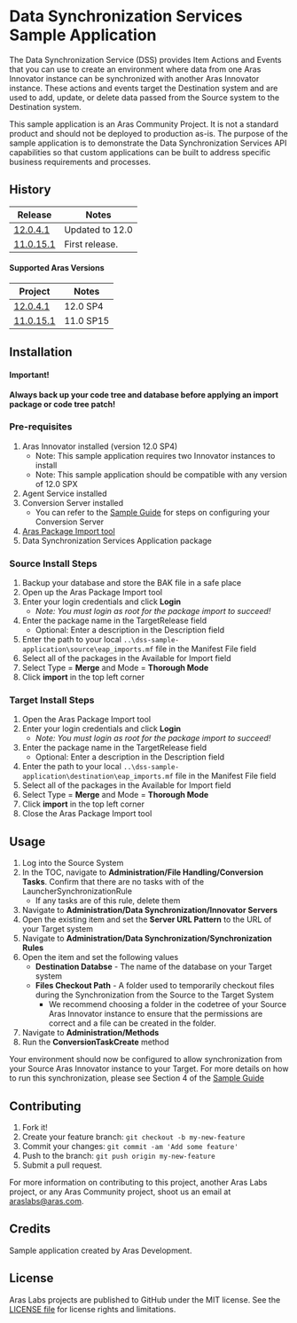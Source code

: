 # Data Synchronization Services Sample Application

The Data Synchronization Service (DSS) provides Item Actions and Events that you can use to create an environment where data from one Aras Innovator instance can be synchronized with another Aras Innovator instance. These actions and events target the Destination system and are used to add, update, or delete data passed from the Source system to the Destination system.

This sample application is an Aras Community Project. It is not a standard product and should not be deployed to production as-is. The purpose of the sample application is to demonstrate the Data Synchronization Services API capabilities so that custom applications can be built to address specific business requirements and processes.

## History

Release | Notes
--------|--------
[12.0.4.1](https://github.com/ArasLabs/dss-sample-application/releases/tag/12.0.4.1) | Updated to 12.0
[11.0.15.1](https://github.com/ArasLabs/dss-sample-application/releases/tag/11.0.15.1) | First release.

#### Supported Aras Versions
Project | Notes
--------|--------
[12.0.4.1](https://github.com/ArasLabs/dss-sample-application/releases/tag/12.0.4.1) | 12.0 SP4
[11.0.15.1](https://github.com/ArasLabs/dss-sample-application/releases/tag/11.0.15.1) | 11.0 SP15

## Installation

#### Important!
**Always back up your code tree and database before applying an import package or code tree patch!**

### Pre-requisites

1. Aras Innovator installed (version 12.0 SP4)
	* Note: This sample application requires two Innovator instances to install
	* Note: This sample application should be compatible with any version of 12.0 SPX
2. Agent Service installed
3. Conversion Server installed
	* You can refer to the [Sample Guide](https://github.com/ArasLabs/dss-sample-application/blob/master/Documentation/Aras%20Innovator%2011.0%20-%20DSS%20Sample%20Package%20Guide.pdf) for steps on configuring your Conversion Server
4. [Aras Package Import tool](https://www.aras.com/support/downloads)
5. Data Synchronization Services Application package

### Source Install Steps

1. Backup your database and store the BAK file in a safe place
2. Open up the Aras Package Import tool
3. Enter your login credentials and click **Login**
	* _Note: You must login as root for the package import to succeed!_
4. Enter the package name in the TargetRelease field
	* Optional: Enter a description in the Description field
5. Enter the path to your local `..\dss-sample-application\source\eap_imports.mf` file in the Manifest File field
6. Select all of the packages in the Available for Import field
7. Select Type = **Merge** and Mode = **Thorough Mode**
8. Click **import** in the top left corner

### Target Install Steps

1. Open the Aras Package Import tool
2. Enter your login credentials and click **Login**
	* _Note: You must login as root for the package import to succeed!_
3. Enter the package name in the TargetRelease field
	* Optional: Enter a description in the Description field
4. Enter the path to your local `..\dss-sample-application\destination\eap_imports.mf` file in the Manifest File field
5. Select all of the packages in the Available for Import field
6. Select Type = **Merge** and Mode = **Thorough Mode**
7. Click **import** in the top left corner
8. Close the Aras Package Import tool

## Usage

1. Log into the Source System
2. In the TOC, navigate to **Administration/File Handling/Conversion Tasks**. Confirm that there are no tasks with of the LauncherSynchronizationRule
	* If any tasks are of this rule, delete them
3. Navigate to **Administration/Data Synchronization/Innovator Servers**
4. Open the existing item and set the **Server URL Pattern** to the URL of your Target system
5. Navigate to **Administration/Data Synchronization/Synchronization Rules**
6. Open the item and set the following values
	* **Destination Databse** - The name of the database on your Target system
	* **Files Checkout Path** - A folder used to temporarily checkout files during the Synchronization from the Source to the Target System
		* We recommend choosing a folder in the codetree of your Source Aras Innovator instance to ensure that the permissions are correct and a file can be created in the folder.
7. Navigate to **Administration/Methods**
8. Run the **ConversionTaskCreate** method

Your environment should now be configured to allow synchronization from your Source Aras Innovator instance to your Target. For more details on how to run this synchronization, please see Section 4 of the [Sample Guide](https://github.com/ArasLabs/dss-sample-application/blob/master/Documentation/Aras%20Innovator%2011.0%20-%20DSS%20Sample%20Package%20Guide.pdf)

## Contributing

1. Fork it!
2. Create your feature branch: `git checkout -b my-new-feature`
3. Commit your changes: `git commit -am 'Add some feature'`
4. Push to the branch: `git push origin my-new-feature`
5. Submit a pull request.

For more information on contributing to this project, another Aras Labs project, or any Aras Community project, shoot us an email at araslabs@aras.com.

## Credits

Sample application created by Aras Development.

## License

Aras Labs projects are published to GitHub under the MIT license. See the [LICENSE file](./LICENSE.md) for license rights and limitations.

